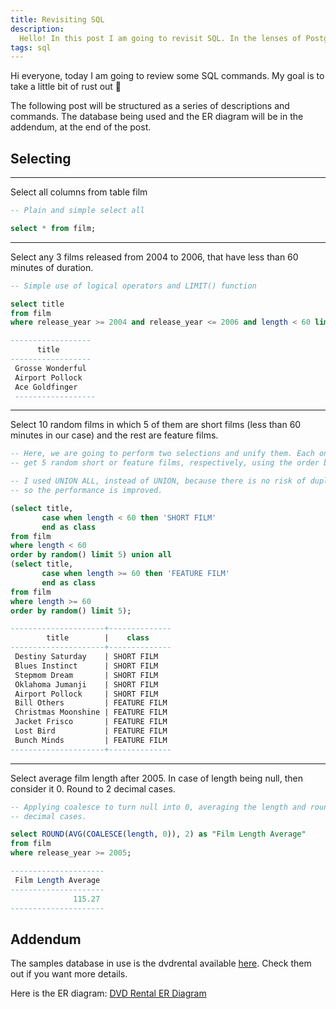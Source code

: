 ```yaml
---
title: Revisiting SQL
description:
  Hello! In this post I am going to revisit SQL. In the lenses of PostgreSQL.
tags: sql
---
```


Hi everyone, today I am going to review some SQL commands. My goal is to take a
little bit of rust out :rofl:

The following post will be structured as a series of descriptions and commands.
The database being used and the ER diagram will be in the addendum, at the end
of the post.

## Selecting

---

Select all columns from table film

```sql
-- Plain and simple select all

select * from film;
```

---

Select any 3 films released from 2004 to 2006, that have less than 60 minutes of
duration.

```sql
-- Simple use of logical operators and LIMIT() function

select title
from film
where release_year >= 2004 and release_year <= 2006 and length < 60 limit 3;

------------------
      title
------------------
 Grosse Wonderful
 Airport Pollock
 Ace Goldfinger
 ------------------
```

---

Select 10 random films in which 5 of them are short films (less than 60 minutes
in our case) and the rest are feature films.

```sql
-- Here, we are going to perform two selections and unify them. Each one will
-- get 5 random short or feature films, respectively, using the order by random().

-- I used UNION ALL, instead of UNION, because there is no risk of duplications,
-- so the performance is improved.

(select title,
       case when length < 60 then 'SHORT FILM'
       end as class
from film
where length < 60
order by random() limit 5) union all
(select title,
       case when length >= 60 then 'FEATURE FILM'
       end as class
from film
where length >= 60
order by random() limit 5);

---------------------+--------------
        title        |    class
---------------------+--------------
 Destiny Saturday    | SHORT FILM
 Blues Instinct      | SHORT FILM
 Stepmom Dream       | SHORT FILM
 Oklahoma Jumanji    | SHORT FILM
 Airport Pollock     | SHORT FILM
 Bill Others         | FEATURE FILM
 Christmas Moonshine | FEATURE FILM
 Jacket Frisco       | FEATURE FILM
 Lost Bird           | FEATURE FILM
 Bunch Minds         | FEATURE FILM
---------------------+--------------
```

---

Select average film length after 2005. In case of length being null, then
consider it 0. Round to 2 decimal cases.

```sql
-- Applying coalesce to turn null into 0, averaging the length and rounding it up to 2
-- decimal cases.

select ROUND(AVG(COALESCE(length, 0)), 2) as "Film Length Average"
from film
where release_year >= 2005;

---------------------
 Film Length Average
---------------------
              115.27
---------------------
```

## Addendum

The samples database in use is the dvdrental available
[here](https://www.postgresqltutorial.com/postgresql-getting-started/postgresql-sample-database/).
Check them out if you want more details.

Here is the ER diagram:
[DVD Rental ER Diagram](https://www.postgresqltutorial.com/wp-content/uploads/2018/03/dvd-rental-sample-database-diagram.png 'ER Diagram')
